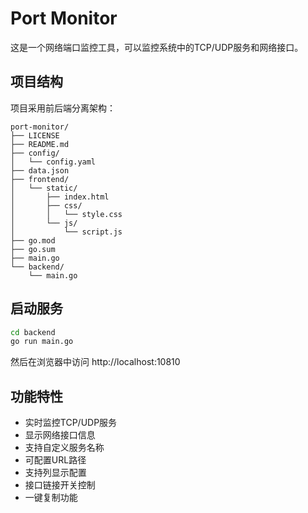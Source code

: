 # Port Monitor

这是一个网络端口监控工具，可以监控系统中的TCP/UDP服务和网络接口。

## 项目结构

项目采用前后端分离架构：

```
port-monitor/
├── LICENSE
├── README.md
├── config/
│   └── config.yaml
├── data.json
├── frontend/
│   └── static/
│       ├── index.html
│       ├── css/
│       │   └── style.css
│       └── js/
│           └── script.js
├── go.mod
├── go.sum
├── main.go
└── backend/
    └── main.go
```

## 启动服务

```bash
cd backend
go run main.go
```

然后在浏览器中访问 http://localhost:10810

## 功能特性

- 实时监控TCP/UDP服务
- 显示网络接口信息
- 支持自定义服务名称
- 可配置URL路径
- 支持列显示配置
- 接口链接开关控制
- 一键复制功能
